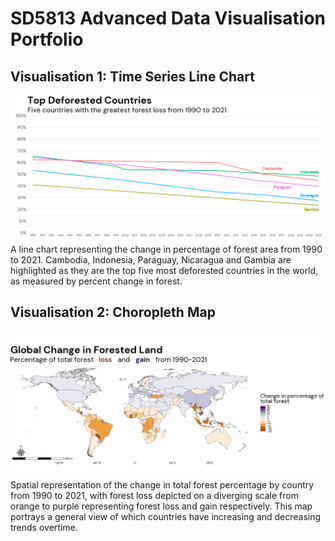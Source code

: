 # SD5813 Advanced Data Visualisation Portfolio
## Visualisation 1: Time Series Line Chart
![line chart](SD5813_Portfolio/Vis_1.png)
A line chart representing the change in percentage of forest area from 1990 to 2021. Cambodia, Indonesia, Paraguay, Nicaragua and Gambia are highlighted as they are the top five most deforested countries in the world, as measured by percent change in forest. 
## Visualisation 2: Choropleth Map
![global choropleth map](SD5813_Portfolio/Vis_2.png)
Spatial representation of the change in total forest percentage by country from 1990 to 2021, with forest loss depicted on a diverging scale from orange to purple representing forest loss and gain respectively. This map portrays a general view of which countries have increasing and decreasing trends overtime. 